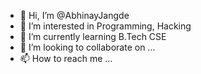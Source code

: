 - 👋 Hi, I’m @AbhinayJangde
- 👀 I’m interested in Programming, Hacking
- 🌱 I’m currently learning B.Tech CSE
- 💞️ I’m looking to collaborate on ...
- 📫 How to reach me ...

<!---
AbhinayJangde/AbhinayJangde is a ✨ special ✨ repository because its `README.md` (this file) appears on your GitHub profile.
You can click the Preview link to take a look at your changes.
--->
